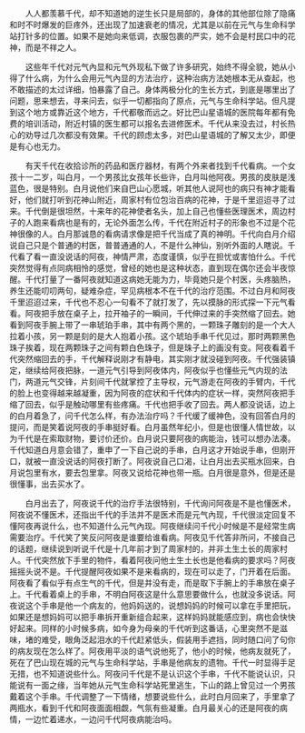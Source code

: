 　　人人都羡慕千代，却不知道她的逆生长只是局部的，身体的其他部位除了隐痛和时不时爆发的巨疼外，还出现了加速衰老的情况，尤其是以前在元气与生命科学站打针多的位置。如果不是她向来低调，衣服包裹的严实，她不会是村民口中的花神，而是不祥之人。

　　这些年千代对元气內显和元气外现私下做了许多研究，始终不得全貌，她从小得了什么病，为什么会用元气內显的方法治疗，这种治病方法她根本无从查起，也不敢描述的太过详细，怕暴露了自己。身体两极分化的生长方式，到底是哪里出了问题，思来想去，寻来问去，似乎一切都指向了原点，元气与生命科学站。但凡提到这个地方或靠近这个地方，千代都敬而远之。好比巴山星语城的医院每年都有免费的培训活动，附近村镇的医生都可以报名去进修医术。千代从来没去过，村长热心的劝导过几次都没有效果。千代的顾虑太多，对巴山星语城的了解又太少，即便是有心也无力。

　　有天千代在收拾诊所的药品和医疗器材，有两个外来者找到千代看病。一个女孩十一二岁，叫白月，一个男孩比女孩年长些许，白月叫他阿夜。男孩的皮肤是浅蓝色，很是特别。白月说他们来自巴山心愿城，听其他人说阿也的病只有神才能看好，他们就打听到花神山附近，周家村有位包治百病的花神，于是千里迢迢寻了过来。千代倒是很坦然，十来年的花神使者名头，加上自己也懂些医理医术，周边村子的人跑来看病也是有的，无论外面怎么传，千代在附近村子的形象也不过是个花神很像的人。白月那诚恳的看病请求像是把千代当成了真的神明。千代向白月介绍说自己只是个普通的村医，普普通通的人，不是什么神仙，别听外面的人瞎说。千代看了看一直没说话的阿夜，神情严肃，态度谨慎，似乎在担忧或害怕什么。千代突然觉得有点同病相怜的感觉，曾经的她也是这种状态，直到现在偶尔还会半夜惊醒。千代打量了一番阿夜就知道这病她无能为力，毕竟她只是个村医，头疼脑热，养生还能叨叨两句，疑难杂症，罕见病根本不在千代的治疗范围。不过白月和阿夜千里迢迢过来，千代也不忍心一句看不了就打发了，先以摸脉的形式探一下元气看看。阿夜把手放在桌子上，拉开袖子的一瞬间，千代伸过来的手突然缩了回去。她看到阿夜手腕上带了一串琥珀手串，其中有两个黑的，一颗珠子雕刻的是一个大人拉着小孩，另一颗是刻的是大人抱着小孩。这个琥珀手串千代见过，那时两颗黑色珠子挨着，现在两颗珠子之间有颗白色珠子，但是珠子上的画没有变。阿夜看着千代突然缩回去的手，千代解释说刚才有静电，其实刚才就没碰到阿夜。千代强装镇定，继续给阿夜把脉，一道元气引导到阿夜体内，阿夜似乎也懂些元气内现的法门，两道元气交锋，片刻间千代就掌控了主导权，元气游走在阿夜的手臂内，千代的脸上也变得越来越凝重，因为阿夜的症状和千代体内的症状一样，突然阿夜把手缩了回去，似乎是触动哪里有些疼痛。千代也把手收了回去。两人都没说话，边上的白月着急了，问千代怎么样，有办法治疗吗？千代缓了缓神色，没有回答白月的提问，而是笑着说阿夜的手串挺好看。白月虽然年纪小，但是也很懂人情世故，以为千代是在索取财物，要讨价还价。白月说只要阿夜的病能治，钱可以想办法凑。千代知道白月意会错了，重申了一下自己说的手串，白月这才开始说手串，但刚开口，就被一直没说话的阿夜打断了。阿夜说自己口渴，让白月出去买瓶水回来，白月说包里有水，要去包里拿。阿夜又说给花神也带一瓶。白月很是意外，但是还是很懂事，出去买水了。

　　白月出去了，阿夜说千代的治疗手法很特别，千代询问阿夜是不是也懂医术，阿夜说不懂医术，还指出千代的手法并不是医术而是元气內现，千代很淡定回复不懂阿夜再说什么，也不知道什么元气內现。阿夜继续问千代小时候是不是经常生病需要治疗。千代笑了笑反问阿夜是谁要给谁看病。阿夜见千代答非所问，不接自己的话题，继续说到听说千代是十几年前才到了周家村的，并非土生土长的周家村人。千代突然放下手里的物件，看着阿夜问他土生土长也是他看病的要求吗？阿夜摇摇头说不是。千代提醒阿夜如果不是来看病的，现在可以走了，门开着在后面。阿夜看了看似乎有点生气的千代，但是并没有走，而是取下手腕上的手串放在桌子上。千代看着桌上的手串，不明白阿夜这是什么意思要做什么，也就没多说话。阿夜说这个手串是他一个病友的，他妈妈送的，说想妈妈的时候可以拿在手里把玩，如果还是想妈妈可以把手串拆开重新组合起来，这样妈妈就能感应到，病也会快快好起来。同样的小时候多病，如今身为母亲的千代听到这番话，心里突然不是滋味，堵的难受，眼角泛起泪水的千代赶紧低头，假装用手遮挡，同时随口问了句你的病友现在怎么样了。阿夜用平淡的语气说他死了，他小的时候，他病友就死了，死在了巴山现在城的元气与生命科学站，手串是他病友的遗物。千代一时显得手足无措，也不知道说些什么。阿夜问千代是不是认识这个手串，千代不能说认识，只能说有一面之缘，当年她从元气生命科学站死里逃生，下山的路上曾见过一个男孩戴着这个手串。千代调整了一下情绪，想要说些什么，此时白月回来了，手里拿了两瓶水，看到千代和阿夜面面相觑，气氛有些凝重。白月最关心的还是阿夜的病情，一边忙着递水，一边问千代阿夜病能治吗。